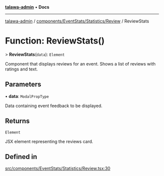 [**talawa-admin**](../../../../../README.md) • **Docs**

***

[talawa-admin](../../../../../modules.md) / [components/EventStats/Statistics/Review](../README.md) / ReviewStats

# Function: ReviewStats()

\> **ReviewStats**(`data`): `Element`

Component that displays reviews for an event.
Shows a list of reviews with ratings and text.

## Parameters

• **data**: `ModalPropType`

Data containing event feedback to be displayed.

## Returns

`Element`

JSX element representing the reviews card.

## Defined in

[src/components/EventStats/Statistics/Review.tsx:30](https://github.com/PalisadoesFoundation/talawa-admin/blob/6393648179f5fe59037f42564a6a7bc1ca4e7f9d/src/components/EventStats/Statistics/Review.tsx#L30)
